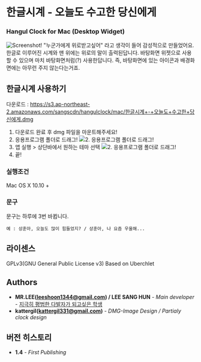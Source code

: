 # 한글시계 - 오늘도 수고한 당신에게
### Hangul Clock for Mac (Desktop Widget)
![Screenshot!](https://raw.githubusercontent.com/dsa28s/mac-hanguldesktop-clock/master/screenshot/%E1%84%89%E1%85%B3%E1%84%8F%E1%85%B3%E1%84%85%E1%85%B5%E1%86%AB%E1%84%89%E1%85%A3%E1%86%BA%202017-02-08%20%E1%84%8B%E1%85%A9%E1%84%92%E1%85%AE%205.01.24.png)
"누군가에게 위로받고싶어" 라고 생각이 들어 감성적으로 만들었어요.
한글로 이루어진 시계와 맨 위에는 위로의 말이 출력된답니다. 
바탕화면 위젯으로 사용할 수 있으며 마치 바탕화면처럼(?) 사용한답니다. 
즉, 바탕화면에 있는 아이콘과 배경화면에는 아무런 주지 않는다는거죠.

## 한글시계 사용하기
다운로드 : https://s3.ap-northeast-2.amazonaws.com/sangscdn/hangulclock/mac/한글시계+-+오늘도+수고한+당신에게.dmg

1. 다운로드 완료 후 dmg 파일을 마운트해주세요!
2. 응용프로그램 폴더로 드래그!
![2. 응용프로그램 폴더로 드래그!](https://raw.githubusercontent.com/dsa28s/mac-hanguldesktop-clock/master/screenshot/%E1%84%89%E1%85%B3%E1%84%8F%E1%85%B3%E1%84%85%E1%85%B5%E1%86%AB%E1%84%89%E1%85%A3%E1%86%BA%202017-02-08%20%E1%84%8B%E1%85%A9%E1%84%92%E1%85%AE%203.30.25.png)
3. 앱 실행 > 상단바에서 원하는 테마 선택
![2. 응용프로그램 폴더로 드래그!](https://raw.githubusercontent.com/dsa28s/mac-hanguldesktop-clock/master/screenshot/%E1%84%89%E1%85%B3%E1%84%8F%E1%85%B3%E1%84%85%E1%85%B5%E1%86%AB%E1%84%89%E1%85%A3%E1%86%BA%202017-02-08%20%E1%84%8B%E1%85%A9%E1%84%92%E1%85%AE%203.33.34.png)
4. 끝!

### 실행조건
Mac OS X 10.10 +

### 문구
문구는 하루에 3번 바뀝니다.
```
예 : 상훈아, 오늘도 많이 힘들었지? / 상훈아, 나 요즘 우울해...
```

## 라이센스
GPLv3(GNU General Public License v3)
Based on Uberchlet

## Authors
* **MR.LEE(leeshoon1344@gmail.com) / LEE SANG HUN** - *Main developer* - [지극히 평범한 다발자가 되고싶은 학생](https://github.com/dsa28s)
* **kattergil(kattergil331@gmail.com)** - *DMG-Image Design / Partialy clock design*

## 버전 히스토리
* **1.4** - *First Publishing*
